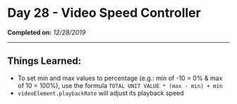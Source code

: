 # Day 28 - Video Speed Controller

**Completed on:** _12/28/2019_

---

## Things Learned:

-   To set min and max values to percentage (e.g.: min of -10 = 0% & max of 10 = 100%), use the formula `TOTAL UNIT VALUE * (max - min) + min`
-   `videoElement.playbackRate` will adjust its playback speed
